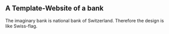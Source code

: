 ## A Template-Website of a bank
The imaginary bank is national bank of Switzerland. Therefore the design is like Swiss-flag.